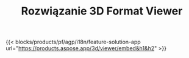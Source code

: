 ﻿---
title: Rozwiązanie 3D Format Viewer 
weight: 7730
url: /pl/viewer
limit: 
description: Wyświetlanie 3D plików z dowolnego urządzenia
---
{{< blocks/products/pf/agp/i18n/feature-solution-app url="https://products.aspose.app/3d/viewer/embed&h1&h2" >}} 
